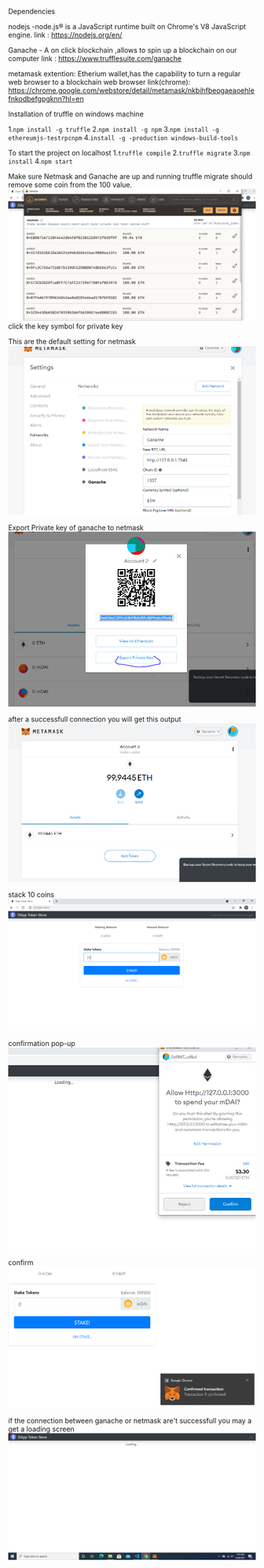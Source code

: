 Dependencies

nodejs -node.js® is a JavaScript runtime built on Chrome's V8 JavaScript engine.
link : https://nodejs.org/en/

Ganache - A on click blockchain ,allows to spin up a blockchain on our computer
link : https://www.trufflesuite.com/ganache

metamask extention: Etherium wallet,has the capability to turn a regular web browser to a blockchain web browser
link(chrome): https://chrome.google.com/webstore/detail/metamask/nkbihfbeogaeaoehlefnkodbefgpgknn?hl=en

Installation of truffle on windows machine 

1.```npm install -g truffle```
2.```npm install -g npm```
3.```npm install -g ethereumjs-testrpcnpm```
4.```install -g -production windows-build-tools```

To start the project on localhost
1.```truffle compile```
2.```truffle migrate```
3.```npm install```
4.```npm start```

Make sure Netmask and  Ganache are up and running
truffle migrate should remove some coin from the 100 value.
![Ganache Page](./screenshot/daap2.PNG)
click the key symbol for private key

This are the default setting for netmask
!["netmask Page"](./screenshot/daap3.PNG)

Export Private key of ganache to netmask
![netmask Page](./screenshot/daap4.PNG)

after a successfull connection you will get this output
![netmask Page](./screenshot/daap6.PNG)

stack 10 coins
![netmask Page](./screenshot/daap7.PNG)

confirmation pop-up
![netmask Page](./screenshot/daap8.PNG)

confirm
![netmask Page](./screenshot/daap9.PNG)

if the connection between ganache or netmask are't successfull you may a get a loading screen
![alt text](https://github.com/rohitmaurya-png/BlockChain-Webapp/blob/main/screenshot/daap.PNG)



